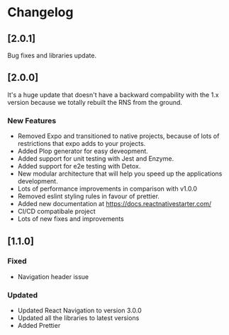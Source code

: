 # Changelog

## [2.0.1]

Bug fixes and libraries update.

## [2.0.0]

It's a huge update that doesn't have a backward compability with the 1.x version because we totally rebuilt the RNS from the ground.

### New Features

- Removed Expo and transitioned to native projects, because of lots of restrictions that expo adds to your projects.
- Added Plop generator for easy deveopment.
- Added support for unit testing with Jest and Enzyme.
- Added support for e2e testing with Detox.
- New modular architecture that will help you speed up the applications development.
- Lots of performance improvements in comparison with v1.0.0
- Removed eslint styling rules in favour of prettier.
- Added new documentation at https://docs.reactnativestarter.com/
- CI/CD compatibale project
- Lots of new fixes and improvements

## [1.1.0]

### Fixed

- Navigation header issue

### Updated

- Updated React Navigation to version 3.0.0
- Updated all the libraries to latest versions
- Added Prettier
